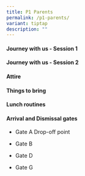 ```yaml
---
title: P1 Parents
permalink: /p1-parents/
variant: tiptap
description: ""
---
```

<h4>Journey with us - Session 1</h4>
<h4>Journey with us - Session 2</h4>
<h4>Attire</h4>
<h4>Things to bring</h4>
<h4>Lunch routines</h4>
<h4>Arrival and Dismissal gates</h4>
<ul data-tight="true" class="tight">
<li>
<p>Gate A Drop-off point</p>
</li>
<li>
<p>Gate B</p>
</li>
<li>
<p>Gate D</p>
</li>
<li>
<p>Gate G</p>
</li>
</ul>
<p></p>